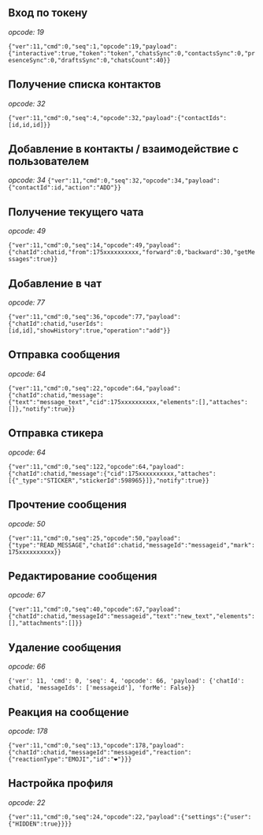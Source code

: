 ## Вход по токену

*opcode: 19*

```{"ver":11,"cmd":0,"seq":1,"opcode":19,"payload":{"interactive":true,"token":"token","chatsSync":0,"contactsSync":0,"presenceSync":0,"draftsSync":0,"chatsCount":40}}```


## Получение списка контактов

*opcode: 32*

```{"ver":11,"cmd":0,"seq":4,"opcode":32,"payload":{"contactIds":[id,id,id]}}```


## Добавление в контакты / взаимодействие с пользователем

*opcode: 34*
```{"ver":11,"cmd":0,"seq":32,"opcode":34,"payload":{"contactId":id,"action":"ADD"}}```


## Получение текущего чата

*opcode: 49*

```{"ver":11,"cmd":0,"seq":14,"opcode":49,"payload":{"chatId":chatid,"from":175xxxxxxxxxx,"forward":0,"backward":30,"getMessages":true}}```


## Добавление в чат

*opcode: 77*

```{"ver":11,"cmd":0,"seq":36,"opcode":77,"payload":{"chatId":chatid,"userIds":[id,id],"showHistory":true,"operation":"add"}}```


## Отправка сообщения

*opcode: 64*

```{"ver":11,"cmd":0,"seq":22,"opcode":64,"payload":{"chatId":chatid,"message":{"text":"message_text","cid":175xxxxxxxxxx,"elements":[],"attaches":[]},"notify":true}}```


## Отправка стикера

*opcode: 64*

```{"ver":11,"cmd":0,"seq":122,"opcode":64,"payload":{"chatId":chatid,"message":{"cid":175xxxxxxxxxx,"attaches":[{"_type":"STICKER","stickerId":598965}]},"notify":true}}```


## Прочтение сообщения

*opcode: 50*

```{"ver":11,"cmd":0,"seq":25,"opcode":50,"payload":{"type":"READ_MESSAGE","chatId":chatid,"messageId":"messageid","mark":175xxxxxxxxxx}}```


## Редактирование сообщения

*opcode: 67*

```{"ver":11,"cmd":0,"seq":40,"opcode":67,"payload":{"chatId":chatid,"messageId":"messageid","text":"new_text","elements":[],"attachments":[]}}```


## Удаление сообщения

*opcode: 66*

```{'ver': 11, 'cmd': 0, 'seq': 4, 'opcode': 66, 'payload': {'chatId': chatid, 'messageIds': ['messageid'], 'forMe': False}}```


## Реакция на сообщение

*opcode: 178*

```{"ver":11,"cmd":0,"seq":13,"opcode":178,"payload":{"chatId":chatid,"messageId":"messageid","reaction":{"reactionType":"EMOJI","id":"❤️"}}}```


## Настройка профиля

*opcode: 22*

```{"ver":11,"cmd":0,"seq":24,"opcode":22,"payload":{"settings":{"user":{"HIDDEN":true}}}}```


